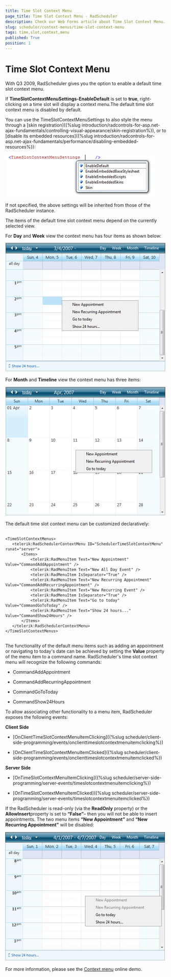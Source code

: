 ```yaml
---
title: Time Slot Context Menu
page_title: Time Slot Context Menu - RadScheduler
description: Check our Web Forms article about Time Slot Context Menu.
slug: scheduler/context-menus/time-slot-context-menu
tags: time,slot,context,menu
published: True
position: 1
---
```


# Time Slot Context Menu



With Q3 2009, RadScheduler gives you the option to enable a default time slot context menu.

If **TimeSlotContextMenuSettings-EnableDefault** is set to **true**, right-clicking on a time slot will display a context menu.The default time slot context menu is disabled by default.

You can use the TimeSlotContextMenuSettings to also style the menu through a [skin registration]({%slug introduction/radcontrols-for-asp.net-ajax-fundamentals/controlling-visual-appearance/skin-registration%}), or to [disable its embedded resources]({%slug introduction/radcontrols-for-asp.net-ajax-fundamentals/performance/disabling-embedded-resources%}):

![time slot context menu settings](images/scheduler_timeslotcontextmenusettings.png)

If not specified, the above settings will be inherited from those of the RadScheduler instance.

The items of the default time slot context menu depend on the currently selected view.

For **Day** and **Week** view the context menu has four items as shown below:

![day and week view context menu](images/scheduler_dayandweekviewcontextmenu.png)

For **Month** and **Timeline** view the context menu has three items:

![month and timeline view context menu](images/scheduler_monthandtimelineviewcontextmenu.png)

The default time slot context menu can be customized declaratively:

````ASPNET
	
<TimeSlotContextMenus>
   <telerik:RadSchedulerContextMenu ID="SchedulerTimeSlotContextMenu" runat="server">
	   <Items>
		   <telerik:RadMenuItem Text="New Appointment" Value="CommandAddAppointment" />
		   <telerik:RadMenuItem Text="New All Day Event" />
		   <telerik:RadMenuItem IsSeparator="True" />
		   <telerik:RadMenuItem Text="New Recurring Appointment" Value="CommandAddRecurringAppointment" />
		   <telerik:RadMenuItem Text="New Recurring Event" />
		   <telerik:RadMenuItem IsSeparator="True" />
		   <telerik:RadMenuItem Text="Go to today" Value="CommandGoToToday" />
		   <telerik:RadMenuItem Text="Show 24 hours..." Value="CommandShow24Hours" />
	   </Items>
   </telerik:RadSchedulerContextMenu>
</TimeSlotContextMenus>     
	
````



The functionality of the default menu items such as adding an appointment or navigating to today's date can be achieved by setting the **Value** property of the menu item to a command name. RadScheduler's time slot context menu will recognize the following commands:

* CommandAddAppointment

* CommandAddRecurringAppointment

* CommandGoToToday

* CommandShow24Hours

To allow associating other functionality to a menu item, RadScheduler exposes the following events:

**Client Side**

* [OnClientTimeSlotContextMenuItemClicking]({%slug scheduler/client-side-programming/events/onclienttimeslotcontextmenuitemclicking%})

* [OnClientTimeSlotContextMenuItemClicked]({%slug scheduler/client-side-programming/events/onclienttimeslotcontextmenuitemclicked%})

**Server Side**

* [OnTimeSlotContextMenuItemClicking]({%slug scheduler/server-side-programming/server-events/timeslotcontextmenuitemclicking%})

* [OnTimeSlotContextMenuItemClicked]({%slug scheduler/server-side-programming/server-events/timeslotcontextmenuitemclicked%})

If the RadScheduler is read-only (via the **ReadOnly** property) or the **AllowInsert**property is set to **“False”**– then you will not be able to insert appointments. The two menu items **“New Appointment”** and **“New Recurring Appointment”** will be disabled:

![custom timeslot context menu](images/scheduler_customtimeslotcontextmenu.png)

For more information, please see the [Context menu](https://demos.telerik.com/aspnet-ajax/scheduler/examples/contextmenu/defaultcs.aspx) online demo.



